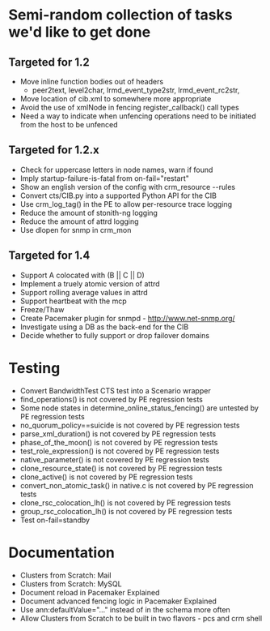 # Semi-random collection of tasks we'd like to get done

## Targeted for 1.2
- Move inline function bodies out of headers
  - peer2text, level2char, lrmd_event_type2str, lrmd_event_rc2str, 
- Move location of cib.xml to somewhere more appropriate
- Avoid the use of xmlNode in fencing register_callback() call types
- Need a way to indicate when unfencing operations need to be initiated from the host to be unfenced

## Targeted for 1.2.x

- Check for uppercase letters in node names, warn if found
- Imply startup-failure-is-fatal from on-fail="restart" 
- Show an english version of the config with crm_resource --rules
- Convert cts/CIB.py into a supported Python API for the CIB
- Use crm_log_tag() in the PE to allow per-resource trace logging
- Reduce the amount of stonith-ng logging
- Reduce the amount of attrd logging
- Use dlopen for snmp in crm_mon

## Targeted for 1.4

- Support A colocated with (B || C || D)
- Implement a truely atomic version of attrd
- Support rolling average values in attrd
- Support heartbeat with the mcp
- Freeze/Thaw
- Create Pacemaker plugin for snmpd - http://www.net-snmp.org/
- Investigate using a DB as the back-end for the CIB
- Decide whether to fully support or drop failover domains

# Testing
- Convert BandwidthTest CTS test into a Scenario wrapper
- find_operations() is not covered by PE regression tests
- Some node states in determine_online_status_fencing() are untested by PE regression tests
- no_quorum_policy==suicide is not covered by PE regression tests
- parse_xml_duration() is not covered by PE regression tests
- phase_of_the_moon() is not covered by PE regression tests
- test_role_expression() is not covered by PE regression tests
- native_parameter() is not covered by PE regression tests
- clone_resource_state() is not covered by PE regression tests
- clone_active() is not covered by PE regression tests
- convert_non_atomic_task() in native.c is not covered by PE regression tests
- clone_rsc_colocation_lh() is not covered by PE regression tests
- group_rsc_colocation_lh() is not covered by PE regression tests
- Test on-fail=standby

# Documentation
- Clusters from Scratch: Mail
- Clusters from Scratch: MySQL
- Document reload in Pacemaker Explained
- Document advanced fencing logic in Pacemaker Explained
- Use ann:defaultValue="..." instead of <optional> in the schema more often
- Allow Clusters from Scratch to be built in two flavors - pcs and crm shell
